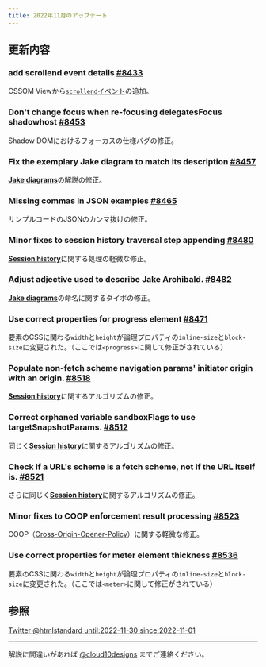 ```yaml
---
title: 2022年11月のアップデート
---
```


## 更新内容

### add scrollend event details [#8433](https://github.com/whatwg/html/pull/8433)

CSSOM Viewから[`scrollend`イベント](https://drafts.csswg.org/cssom-view/#eventdef-document-scrollend)の追加。

### Don't change focus when re-focusing delegatesFocus shadowhost [#8453](https://github.com/whatwg/html/pull/8453)

Shadow DOMにおけるフォーカスの仕様バグの修正。

### Fix the exemplary Jake diagram to match its description [#8457](https://github.com/whatwg/html/pull/8457)

[**Jake diagrams**](https://html.spec.whatwg.org/multipage/document-sequences.html#jake-diagrams)の解説の修正。

### Missing commas in JSON examples [#8465](https://github.com/whatwg/html/pull/8465)

サンプルコードのJSONのカンマ抜けの修正。

### Minor fixes to session history traversal step appending [#8480](https://github.com/whatwg/html/pull/8480)

[**Session history**](https://html.spec.whatwg.org/multipage/browsing-the-web.html#session-history-infrastructure)に関する処理の軽微な修正。

### Adjust adjective used to describe Jake Archibald. [#8482](https://github.com/whatwg/html/pull/8482)

[**Jake diagrams**](https://html.spec.whatwg.org/multipage/document-sequences.html#jake-diagrams)の命名に関するタイポの修正。

### Use correct properties for progress element [#8471](https://github.com/whatwg/html/pull/8471)

要素のCSSに関わる`width`と`height`が論理プロパティの`inline-size`と`block-size`に変更された。（ここでは`<progress>`に関して修正がされている）

### Populate non-fetch scheme navigation params' initiator origin with an origin. [#8518](https://github.com/whatwg/html/pull/8518)

[**Session history**](https://html.spec.whatwg.org/multipage/browsing-the-web.html#populating-a-session-history-entry)に関するアルゴリズムの修正。

### Correct orphaned variable sandboxFlags to use targetSnapshotParams. [#8512](https://github.com/whatwg/html/pull/8512)

同じく[**Session history**](https://html.spec.whatwg.org/multipage/browsing-the-web.html#populating-a-session-history-entry)に関するアルゴリズムの修正。

### Check if a URL's scheme is a fetch scheme, not if the URL itself is. [#8521](https://github.com/whatwg/html/pull/8521)

さらに同じく[**Session history**](https://html.spec.whatwg.org/multipage/browsing-the-web.html#populating-a-session-history-entry)に関するアルゴリズムの修正。

### Minor fixes to COOP enforcement result processing [#8523](https://github.com/whatwg/html/pull/8523)

COOP（[Cross-Origin-Opener-Policy](https://developer.mozilla.org/ja/docs/Web/HTTP/Headers/Cross-Origin-Opener-Policy)）に関する軽微な修正。

### Use correct properties for meter element thickness [#8536](https://github.com/whatwg/html/pull/8536)

要素のCSSに関わる`width`と`height`が論理プロパティの`inline-size`と`block-size`に変更された。（ここでは`<meter>`に関して修正がされている）

## 参照

[Twitter @htmlstandard until:2022-11-30 since:2022-11-01](<https://twitter.com/search?q=(from%3Ahtmlstandard)%20until%3A2022-11-30%20since%3A2022-11-01&f=live>)

---

解説に間違いがあれば [@cloud10designs](https://twitter.com/cloud10designs) までご連絡ください。
